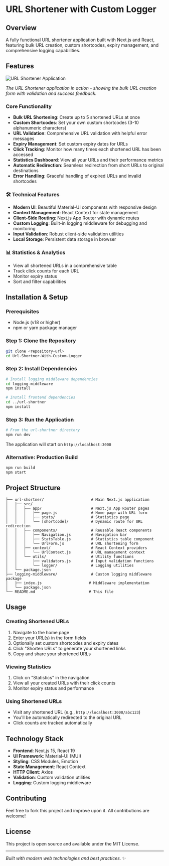 # URL Shortener with Custom Logger

## Overview

A fully functional URL shortener application built with Next.js and React, featuring bulk URL creation, custom shortcodes, expiry management, and comprehensive logging capabilities.

## Features

![URL Shortener Application](url-shortner/demo-screenshot.png)

_The URL Shortener application in action - showing the bulk URL creation form with validation and success feedback._

### Core Functionality

- **Bulk URL Shortening**: Create up to 5 shortened URLs at once
- **Custom Shortcodes**: Set your own custom shortcodes (3-10 alphanumeric characters)
- **URL Validation**: Comprehensive URL validation with helpful error messages
- **Expiry Management**: Set custom expiry dates for URLs
- **Click Tracking**: Monitor how many times each shortened URL has been accessed
- **Statistics Dashboard**: View all your URLs and their performance metrics
- **Automatic Redirection**: Seamless redirection from short URLs to original destinations
- **Error Handling**: Graceful handling of expired URLs and invalid shortcodes

### 🛠 Technical Features

- **Modern UI**: Beautiful Material-UI components with responsive design
- **Context Management**: React Context for state management
- **Client-Side Routing**: Next.js App Router with dynamic routes
- **Custom Logging**: Built-in logging middleware for debugging and monitoring
- **Input Validation**: Robust client-side validation utilities
- **Local Storage**: Persistent data storage in browser

### 📊 Statistics & Analytics

- View all shortened URLs in a comprehensive table
- Track click counts for each URL
- Monitor expiry status
- Sort and filter capabilities

## Installation & Setup

### Prerequisites

- Node.js (v18 or higher)
- npm or yarn package manager

### Step 1: Clone the Repository

```bash
git clone <repository-url>
cd Url-Shortner-With-Custom-Logger
```

### Step 2: Install Dependencies

```bash
# Install logging middleware dependencies
cd logging-middleware
npm install

# Install frontend dependencies
cd ../url-shortner
npm install
```

### Step 3: Run the Application

```bash
# From the url-shortner directory
npm run dev
```

The application will start on `http://localhost:3000`

### Alternative: Production Build

```bash
npm run build
npm start
```

## Project Structure

```
├── url-shortner/                     # Main Next.js application
│   ├── src/
│   │   ├── app/                      # Next.js App Router pages
│   │   │   ├── page.js               # Home page with URL form
│   │   │   ├── stats/                # Statistics page
│   │   │   └── [shortcode]/          # Dynamic route for URL redirection
│   │   ├── components/               # Reusable React components
│   │   │   ├── Navigation.js         # Navigation bar
│   │   │   ├── StatsTable.js         # Statistics table component
│   │   │   └── UrlForm.js            # URL shortening form
│   │   ├── context/                  # React Context providers
│   │   │   └── UrlContext.js         # URL management context
│   │   └── utils/                    # Utility functions
│   │       ├── validators.js         # Input validation functions
│   │       └── logger/               # Logging utilities
│   └── package.json
├── logging-middleware/               # Custom logging middleware package
│   ├── index.js                     # Middleware implementation
│   └── package.json
└── README.md                        # This file
```

## Usage

### Creating Shortened URLs

1. Navigate to the home page
2. Enter your URL(s) in the form fields
3. Optionally set custom shortcodes and expiry dates
4. Click "Shorten URLs" to generate your shortened links
5. Copy and share your shortened URLs

### Viewing Statistics

1. Click on "Statistics" in the navigation
2. View all your created URLs with their click counts
3. Monitor expiry status and performance

### Using Shortened URLs

- Visit any shortened URL (e.g., `http://localhost:3000/abc123`)
- You'll be automatically redirected to the original URL
- Click counts are tracked automatically

## Technology Stack

- **Frontend**: Next.js 15, React 19
- **UI Framework**: Material-UI (MUI)
- **Styling**: CSS Modules, Emotion
- **State Management**: React Context
- **HTTP Client**: Axios
- **Validation**: Custom validation utilities
- **Logging**: Custom logging middleware

## Contributing

Feel free to fork this project and improve upon it. All contributions are welcome!

## License

This project is open source and available under the MIT License.

---

_Built with modern web technologies and best practices._ ✨
